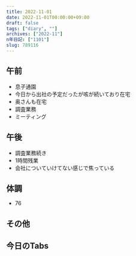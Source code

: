 ```yaml
---
title: 2022-11-01
date: 2022-11-01T00:00:00+09:00
draft: false
tags: ["diary", ""]
archives: ["2022-11"]
n年日記: ["1101"]
slug: 789116
---
```

## 午前
- 息子通園
- 今日から出社の予定だったが咳が続いており在宅
- 奥さんも在宅
- 調査業務
- ミーティング
## 午後
- 調査業務続き
- 1時間残業
- 会社についていけてない感じで焦っている
## 体調
- 76
## その他
## 今日のTabs